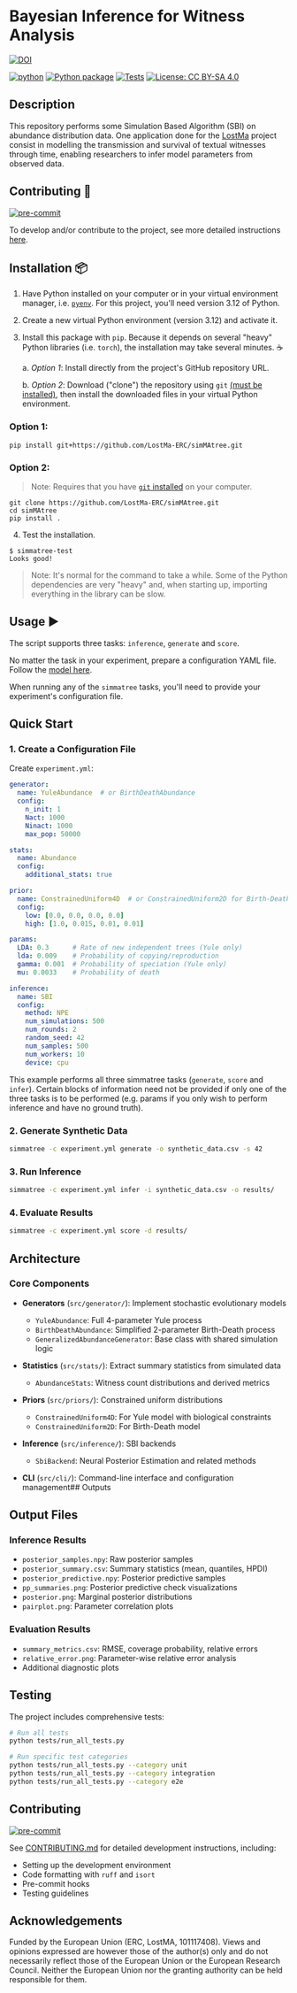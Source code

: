 # Bayesian Inference for Witness Analysis
[![DOI](https://zenodo.org/badge/900725844.svg)](https://doi.org/10.5281/zenodo.15350477)

[![python](https://img.shields.io/badge/Python-3.12-3776AB.svg?style=flat&logo=python&logoColor=white)](https://www.python.org)
[![Python package](https://github.com/LostMa-ERC/simMAtree/actions/workflows/ci.yml/badge.svg)](https://github.com/LostMa-ERC/simMAtree/actions/workflows/ci.yml)
[![Tests](https://github.com/LostMa-ERC/simMAtree/actions/workflows/unit-tests.yml/badge.svg)](https://github.com/LostMa-ERC/simMAtree/actions/workflows/unit-tests.yml)
[![License: CC BY-SA 4.0](https://img.shields.io/badge/License-CC_BY--SA_4.0-lightgrey.svg)](https://creativecommons.org/licenses/by-sa/4.0/)

## Description
This repository performs some Simulation Based Algorithm (SBI) on abundance distribution data. 
One application done for the [LostMa](https://lostma-erc.github.io/) project consist in modelling the transmission and survival of textual witnesses through time, enabling researchers to infer model parameters from observed data.

## Contributing 🔧

[![pre-commit](https://img.shields.io/badge/pre--commit-enabled-brightgreen?logo=pre-commit&logoColor=white)](https://github.com/pre-commit/pre-commit)

To develop and/or contribute to the project, see more detailed instructions [here](./CONTRIBUTING.md).

## Installation 📦️

1. Have Python installed on your computer or in your virtual environment manager, i.e. [`pyenv`](https://github.com/pyenv/pyenv/blob/master/README.md). For this project, you'll need version 3.12 of Python.

2. Create a new virtual Python environment (version 3.12) and activate it.

3. Install this package with `pip`. Because it depends on several "heavy" Python libraries (i.e. `torch`), the installation may take several minutes. ☕

    a. _Option 1_: Install directly from the project's GitHub repository URL.

    b. _Option 2_: Download ("clone") the repository using `git` [(must be installed)](https://git-scm.com/book/en/v2/Getting-Started-Installing-Git), then install the downloaded files in your virtual Python environment.

### Option 1:

```shell
pip install git+https://github.com/LostMa-ERC/simMAtree.git
```

### Option 2:

> Note: Requires that you have [`git` installed](https://git-scm.com/book/en/v2/Getting-Started-Installing-Git) on your computer.

```shell
git clone https://github.com/LostMa-ERC/simMAtree.git
cd simMAtree
pip install .
```

4. Test the installation.

```console
$ simmatree-test
Looks good!
```

> Note: It's normal for the command to take a while. Some of the Python dependencies are very "heavy" and, when starting up, importing everything in the library can be slow.

## Usage ▶️

The script supports three tasks: `inference`, `generate` and `score`.

No matter the task in your experiment, prepare a configuration YAML file. Follow the [model here](./example.config_BD.yml).

When running any of the `simmatree` tasks, you'll need to provide your experiment's configuration file.

## Quick Start

### 1. Create a Configuration File

Create `experiment.yml`:

```yaml
generator:
  name: YuleAbundance  # or BirthDeathAbundance
  config:
    n_init: 1
    Nact: 1000
    Ninact: 1000
    max_pop: 50000

stats:
  name: Abundance
  config:
    additional_stats: true

prior:
  name: ConstrainedUniform4D  # or ConstrainedUniform2D for Birth-Death
  config:
    low: [0.0, 0.0, 0.0, 0.0]
    high: [1.0, 0.015, 0.01, 0.01]

params:
  LDA: 0.3      # Rate of new independent trees (Yule only)
  lda: 0.009    # Probability of copying/reproduction
  gamma: 0.001  # Probability of speciation (Yule only)
  mu: 0.0033    # Probability of death

inference:
  name: SBI
  config:
    method: NPE
    num_simulations: 500
    num_rounds: 2
    random_seed: 42
    num_samples: 500
    num_workers: 10
    device: cpu
```

This example performs all three simmatree tasks (`generate`, `score` and `infer`). 
Certain blocks of information need not be provided if only one of the three tasks is to be performed (e.g. params if you only wish to perform inference and have no ground truth).

### 2. Generate Synthetic Data

```bash
simmatree -c experiment.yml generate -o synthetic_data.csv -s 42
```

### 3. Run Inference

```bash
simmatree -c experiment.yml infer -i synthetic_data.csv -o results/
```

### 4. Evaluate Results

```bash
simmatree -c experiment.yml score -d results/
```
## Architecture

### Core Components

- **Generators** (`src/generator/`): Implement stochastic evolutionary models
  - `YuleAbundance`: Full 4-parameter Yule process
  - `BirthDeathAbundance`: Simplified 2-parameter Birth-Death process
  - `GeneralizedAbundanceGenerator`: Base class with shared simulation logic

- **Statistics** (`src/stats/`): Extract summary statistics from simulated data
  - `AbundanceStats`: Witness count distributions and derived metrics

- **Priors** (`src/priors/`): Constrained uniform distributions
  - `ConstrainedUniform4D`: For Yule model with biological constraints
  - `ConstrainedUniform2D`: For Birth-Death model

- **Inference** (`src/inference/`): SBI backends
  - `SbiBackend`: Neural Posterior Estimation and related methods

- **CLI** (`src/cli/`): Command-line interface and configuration management## Outputs

## Output Files

### Inference Results
- `posterior_samples.npy`: Raw posterior samples
- `posterior_summary.csv`: Summary statistics (mean, quantiles, HPDI)
- `posterior_predictive.npy`: Posterior predictive samples
- `pp_summaries.png`: Posterior predictive check visualizations
- `posterior.png`: Marginal posterior distributions
- `pairplot.png`: Parameter correlation plots

### Evaluation Results
- `summary_metrics.csv`: RMSE, coverage probability, relative errors
- `relative_error.png`: Parameter-wise relative error analysis
- Additional diagnostic plots

## Testing

The project includes comprehensive tests:

```bash
# Run all tests
python tests/run_all_tests.py

# Run specific test categories
python tests/run_all_tests.py --category unit
python tests/run_all_tests.py --category integration
python tests/run_all_tests.py --category e2e
```

## Contributing

[![pre-commit](https://img.shields.io/badge/pre--commit-enabled-brightgreen?logo=pre-commit&logoColor=white)](https://github.com/pre-commit/pre-commit)

See [CONTRIBUTING.md](./CONTRIBUTING.md) for detailed development instructions, including:
- Setting up the development environment
- Code formatting with `ruff` and `isort`
- Pre-commit hooks
- Testing guidelines

## Acknowledgements

Funded by the European Union (ERC, LostMA, 101117408). Views and opinions expressed are however those of the author(s) only and do not necessarily reflect those of the European Union or the European Research Council. Neither the European Union nor the granting authority can be held responsible for them.
